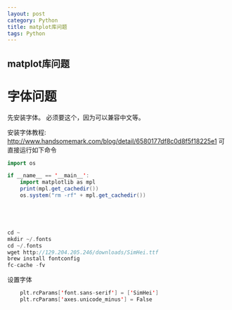 ```yaml
---
layout: post
category: Python
title: matplot库问题
tags: Python
---
```


## matplot库问题

# 字体问题

先安装字体。 必须要这个，因为可以兼容中文等。 

安装字体教程: http://www.handsomemark.com/blog/detail/6580177df8c0d8f5f18225e1 可直接运行如下命令

```scala
import os

if __name__ == '__main__':
    import matplotlib as mpl
    print(mpl.get_cachedir())
    os.system("rm -rf" + mpl.get_cachedir())





cd ~
mkdir ~/.fonts
cd ~/.fonts
wget http://129.204.205.246/downloads/SimHei.ttf
brew install fontconfig
fc-cache -fv
```





设置字体

```scala
    plt.rcParams['font.sans-serif'] = ['SimHei']
    plt.rcParams['axes.unicode_minus'] = False
```



